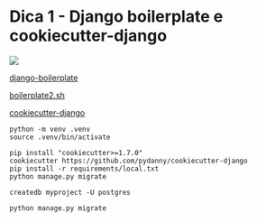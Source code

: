 # Dica 1 - Django boilerplate e cookiecutter-django

<a href="https://youtu.be/OYcOpcPcp8Y">
    <img src="../.gitbook/assets/youtube.png">
</a>

[django-boilerplate](https://github.com/rg3915/django-boilerplate)

[boilerplate2.sh](https://gist.github.com/rg3915/a264d0ade860d2f2b4bf)

[cookiecutter-django](https://github.com/pydanny/cookiecutter-django)

```
python -m venv .venv
source .venv/bin/activate

pip install "cookiecutter>=1.7.0"
cookiecutter https://github.com/pydanny/cookiecutter-django
pip install -r requirements/local.txt 
python manage.py migrate

createdb myproject -U postgres

python manage.py migrate
```
